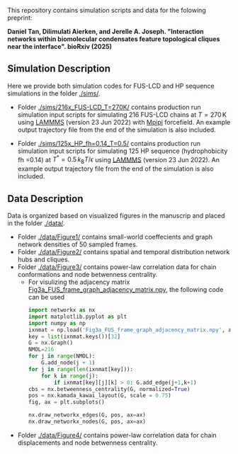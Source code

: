 This repository contains simulation scripts and data for the folowing preprint:

**Daniel Tan, Dilimulati Aierken, and Jerelle A. Joseph. "Interaction networks within biomolecular condensates feature topological cliques near the interface". bioRxiv (2025)**

## Simulation Description

Here we provide both simulation codes for FUS-LCD and HP sequence simulations in the folder [./sims/](./sims).
* Folder [./sims/216x_FUS-LCD_T=270K/](./sims/216x_FUS-LCD_T=270K/) contains production run simulation input scripts for simulating 216 FUS-LCD chains at $T = 270\,\mathrm{K}$ using [LAMMMS](https://www.lammps.org/) (version 23 Jun 2022) with [Mpipi](https://www.nature.com/articles/s43588-021-00155-3) forcefield. An example output trajectory file from the end of the simulation is also included.
  
* Folder [./sims/125x_HP_fh=0.14_T=0.5/](./sims/125x_HP_fh=0.14_T=0.5/) contains production run simulation input scripts for simulating 125 HP sequence (hydrophobicity fh =0.14) at $T^* = 0.5\,k_{\mathrm{B}}T/\epsilon$ using [LAMMMS](https://www.lammps.org/) (version 23 Jun 2022). An example output trajectory file from the end of the simulation is also included.

## Data Description

Data is organized based on visualized figures in the manuscrip and placed in the folder [./data/](./data/).
  * Folder [./data/Figure1/](./data/Figure1/) contains small-world coeffecients and graph network densities of 50 sampled frames.
  * Folder [./data/Figure2/](./data/Figure2/) contains spatial and temporal distribution network hubs and cliques.
  * Folder [./data/Figure3/](./data/Figure3/) contains power-law correlation data for chain conformations and node betwenness centrality.
    * For visulizing the adjacency matrix [Fig3a_FUS_frame_graph_adjacency_matrix.npy](./data/Figure3/Fig3a_FUS_frame_graph_adjacency_matrix.npy), the following code can be used
      ```py
      import networkx as nx
      import matplotlib.pyplot as plt
      import numpy as np
      ixnmat = np.load('Fig3a_FUS_frame_graph_adjacency_matrix.npy', allow_pickle=True).item()
      key = list(ixnmat.keys())[32]
      G = nx.Graph()
      NMOL=216
      for j in range(NMOL):
          G.add_node(j + 1)
      for j in range(len(ixnmat[key])):
          for k in range(j):
              if ixnmat[key][j][k] > 0: G.add_edge(j+1,k+1)
      cbs = nx.betweenness_centrality(G, normalized=True)
      pos = nx.kamada_kawai_layout(G, scale = 0.75)
      fig, ax = plt.subplots()

      nx.draw_networkx_edges(G, pos, ax=ax)
      nx.draw_networkx_nodes(G, pos, ax=ax)
      ```
  * Folder [./data/Figure4/](./data/Figure4/) contains power-law correlation data for chain displacements and node betwenness centrality.
    

